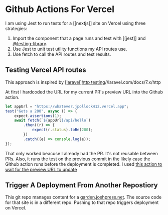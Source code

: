 # Github Actions For Vercel

I am using Jest to run tests for a [[nextjs]] site on Vercel using three strategies:

1. Import the component that a page runs and test with [[jest]] and [@testing-library](https://testing-library.com/docs/react-testing-library/intro).
2. Use Jest to unit test utility functions my API routes use.
3. Use fetch to call the API routes and test results.

## Testing Vercel API routes

This approach is inspired by [[laravel]][http testing](https://laravel.com/docs/7.x/http-tests)//laravel.com/docs/7.x/http

At first I hardcoded the URL for my current PR's preview URL into the Github action.

```js
let appUrl = "https://whatever.jpollock412.vercel.app";
test("Gets a 200", async () => {
	expect.assertions(1);
	await fetch(`${appUrl}/api/hello`)
		.then((r) => {
			expect(r.status).toBe(200);
		})
		.catch((e) => console.log(e));
});
```

That only worked beacuse I already had the PR. It's not reusable between PRs. Also, it runs the test on the previous commit in the likely case the Github action runs before the deployment is completed. I used [this action to wait for the preview URL to update](https://github.com/patrickedqvist/wait-for-vercel-preview)

## Trigger A Deployment From Another Repostiory

This git repo manages content for a [garden.joshpress.net](https://garden.joshpress.net). The source code for that site is in a different repo. Pushing to that repo triggers deployment on Vercel.

[//begin]: # "Autogenerated link references for markdown compatibility"
[laravel]: laravel "Laravel"
[//end]: # "Autogenerated link references"
